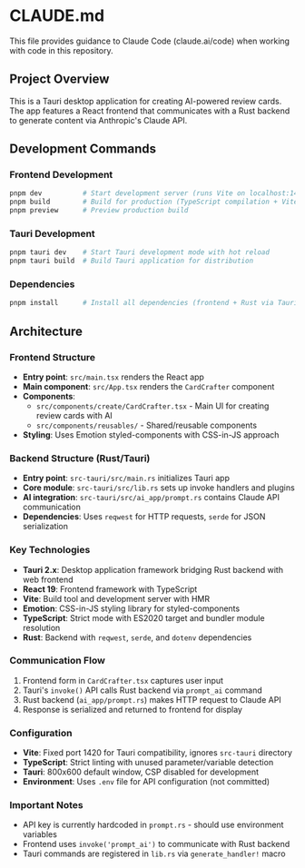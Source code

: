 # CLAUDE.md

This file provides guidance to Claude Code (claude.ai/code) when working with code in this repository.

## Project Overview
This is a Tauri desktop application for creating AI-powered review cards. The app features a React frontend that communicates with a Rust backend to generate content via Anthropic's Claude API.

## Development Commands

### Frontend Development
```bash
pnpm dev          # Start development server (runs Vite on localhost:1420)
pnpm build        # Build for production (TypeScript compilation + Vite build)
pnpm preview      # Preview production build
```

### Tauri Development
```bash
pnpm tauri dev    # Start Tauri development mode with hot reload
pnpm tauri build  # Build Tauri application for distribution
```

### Dependencies
```bash
pnpm install      # Install all dependencies (frontend + Rust via Tauri)
```

## Architecture

### Frontend Structure
- **Entry point**: `src/main.tsx` renders the React app
- **Main component**: `src/App.tsx` renders the `CardCrafter` component
- **Components**: 
  - `src/components/create/CardCrafter.tsx` - Main UI for creating review cards with AI
  - `src/components/reusables/` - Shared/reusable components
- **Styling**: Uses Emotion styled-components with CSS-in-JS approach

### Backend Structure (Rust/Tauri)
- **Entry point**: `src-tauri/src/main.rs` initializes Tauri app
- **Core module**: `src-tauri/src/lib.rs` sets up invoke handlers and plugins
- **AI integration**: `src-tauri/src/ai_app/prompt.rs` contains Claude API communication
- **Dependencies**: Uses `reqwest` for HTTP requests, `serde` for JSON serialization

### Key Technologies
- **Tauri 2.x**: Desktop application framework bridging Rust backend with web frontend
- **React 19**: Frontend framework with TypeScript
- **Vite**: Build tool and development server with HMR
- **Emotion**: CSS-in-JS styling library for styled-components
- **TypeScript**: Strict mode with ES2020 target and bundler module resolution
- **Rust**: Backend with `reqwest`, `serde`, and `dotenv` dependencies

### Communication Flow
1. Frontend form in `CardCrafter.tsx` captures user input
2. Tauri's `invoke()` API calls Rust backend via `prompt_ai` command
3. Rust backend (`ai_app/prompt.rs`) makes HTTP request to Claude API
4. Response is serialized and returned to frontend for display

### Configuration
- **Vite**: Fixed port 1420 for Tauri compatibility, ignores `src-tauri` directory
- **TypeScript**: Strict linting with unused parameter/variable detection
- **Tauri**: 800x600 default window, CSP disabled for development
- **Environment**: Uses `.env` file for API configuration (not committed)

### Important Notes
- API key is currently hardcoded in `prompt.rs` - should use environment variables
- Frontend uses `invoke('prompt_ai')` to communicate with Rust backend
- Tauri commands are registered in `lib.rs` via `generate_handler!` macro